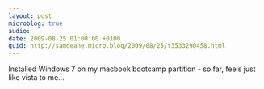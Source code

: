 ```yaml
---
layout: post
microblog: true
audio: 
date: 2009-08-25 01:00:00 +0100
guid: http://samdeane.micro.blog/2009/08/25/t3533290458.html
---
```

Installed Windows 7 on my macbook bootcamp partition - so far, feels just like vista to me...
